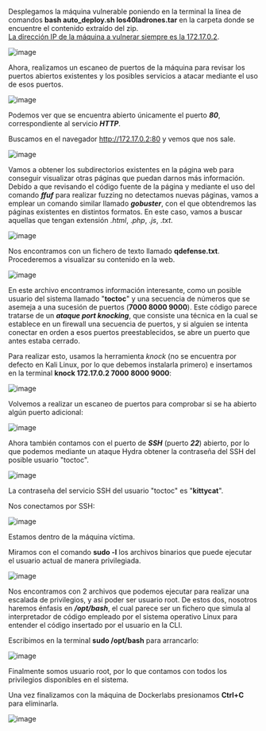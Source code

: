 Desplegamos la máquina vulnerable poniendo en la terminal la línea de comandos **bash auto_deploy.sh los40ladrones.tar** en la carpeta donde se encuentre el contenido extraído del zip.<br>
<ins>La dirección IP de la máquina a vulnerar siempre es la 172.17.0.2</ins>.

  ![image](https://github.com/user-attachments/assets/bdb9371c-4fc2-4570-8d96-7e4105e35dad)

Ahora, realizamos un escaneo de puertos de la máquina para revisar los puertos abiertos existentes y los posibles servicios a atacar mediante el uso de esos puertos.

  ![image](https://github.com/user-attachments/assets/3d679c73-5cce-4b52-8ed4-39014c929241)

Podemos ver que se encuentra abierto únicamente el puerto ***80***, correspondiente al servicio ***HTTP***.

Buscamos en el navegador http://172.17.0.2:80 y vemos que nos sale.

  ![image](https://github.com/user-attachments/assets/847ba6fa-d1a7-4347-89ce-b05374b206d2)

Vamos a obtener los subdirectorios existentes en la página web para conseguir visualizar otras páginas que puedan darnos más información. Debido a que revisando el código fuente de la página y mediante el uso del comando ***ffuf*** para realizar fuzzing no detectamos nuevas páginas, vamos a emplear un comando similar llamado ***gobuster***, con el que obtendremos las páginas existentes en distintos formatos. En este caso, vamos a buscar aquellas que tengan extensión .*html*, .*php*, .*js*, .*txt*.

  ![image](https://github.com/user-attachments/assets/6a81b7b3-0746-42c7-a08e-7a7b999e1b4e)

Nos encontramos con un fichero de texto llamado **qdefense.txt**. Procederemos a visualizar su contenido en la web.

  ![image](https://github.com/user-attachments/assets/4264b501-095f-40f6-850f-2328d417612a)

En este archivo encontramos información interesante, como un posible usuario del sistema llamado "**toctoc**" y una secuencia de números que se asemeja a una sucesión de puertos (**7000 8000 9000**). Este código parece tratarse de un ***ataque port knocking***, que consiste una técnica en la cual se establece en un firewall una secuencia de puertos, y si alguien se intenta conectar en orden a esos puertos preestablecidos, se abre un puerto que antes estaba cerrado.

Para realizar esto, usamos la herramienta *knock* (no se encuentra por defecto en Kali Linux, por lo que debemos instalarla primero) e insertamos en la terminal **knock 172.17.0.2 7000 8000 9000**:

  ![image](https://github.com/user-attachments/assets/41683657-5b86-4f7b-ba0b-2e4289deb7e2)

Volvemos a realizar un escaneo de puertos para comprobar si se ha abierto algún puerto adicional:

  ![image](https://github.com/user-attachments/assets/cd392cc0-3fc1-426a-80cc-d11099cab5dc)

Ahora también contamos con el puerto de ***SSH*** (puerto ***22***) abierto, por lo que podemos mediante un ataque Hydra obtener la contraseña del SSH del posible usuario "toctoc".

  ![image](https://github.com/user-attachments/assets/7ee1c16c-ed66-4dfb-8183-4b0356b95da1)

La contraseña del servicio SSH del usuario "toctoc" es "**kittycat**".

Nos conectamos por SSH:

  ![image](https://github.com/user-attachments/assets/71a90422-c885-419b-a995-5efa16f8c979)

Estamos dentro de la máquina víctima.

Miramos con el comando **sudo -l** los archivos binarios que puede ejecutar el usuario actual de manera privilegiada.

  ![image](https://github.com/user-attachments/assets/3e4699d6-456b-41c0-b760-07495440cb03)

Nos encontramos con 2 archivos que podemos ejecutar para realizar una escalada de privilegios, y así poder ser usuario root. De estos dos, nosotros haremos énfasis en ***/opt/bash***, el cual parece ser un fichero que simula al interpretador de código empleado por el sistema operativo Linux para entender el código insertado por el usuario en la CLI.

Escribimos en la terminal **sudo /opt/bash** para arrancarlo:

  ![image](https://github.com/user-attachments/assets/354380e1-fb14-4548-bf44-8eb41c4c7346)

Finalmente somos usuario root, por lo que contamos con todos los privilegios disponibles en el sistema.

Una vez finalizamos con la máquina de Dockerlabs presionamos **Ctrl+C** para eliminarla.

  ![image](https://github.com/user-attachments/assets/5da9ef9a-0bd0-464a-a179-43968d3d6f6c)
